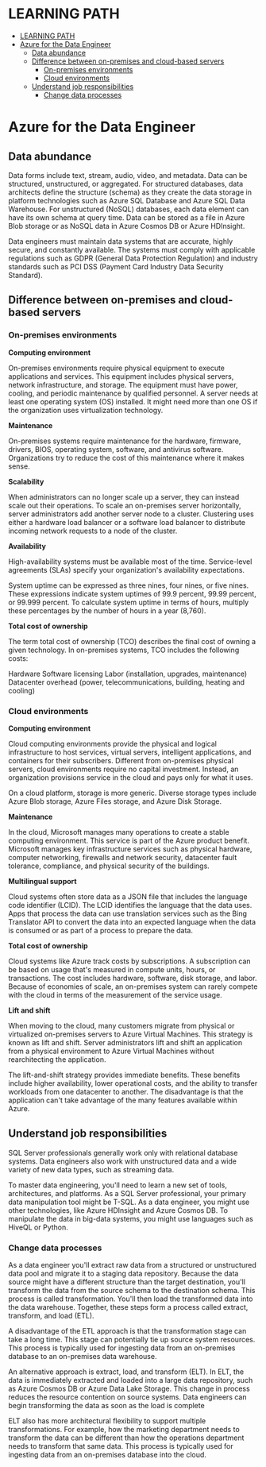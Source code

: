 # LEARNING PATH

<!-- TOC -->

- [LEARNING PATH](#learning-path)
- [Azure for the Data Engineer](#azure-for-the-data-engineer)
    - [Data abundance](#data-abundance)
    - [Difference between on-premises and cloud-based servers](#difference-between-on-premises-and-cloud-based-servers)
        - [On-premises environments](#on-premises-environments)
        - [Cloud environments](#cloud-environments)
    - [Understand job responsibilities](#understand-job-responsibilities)
        - [Change data processes](#change-data-processes)

<!-- /TOC -->

# Azure for the Data Engineer

## Data abundance

Data forms include text, stream, audio, video, and metadata. Data can be structured, unstructured, or aggregated. For structured databases, data architects define the structure (schema) as they create the data storage in platform technologies such as Azure SQL Database and Azure SQL Data Warehouse. For unstructured (NoSQL) databases, each data element can have its own schema at query time. Data can be stored as a file in Azure Blob storage or as NoSQL data in Azure Cosmos DB or Azure HDInsight.

Data engineers must maintain data systems that are accurate, highly secure, and constantly available. The systems must comply with applicable regulations such as GDPR (General Data Protection Regulation) and industry standards such as PCI DSS (Payment Card Industry Data Security Standard).

## Difference between on-premises and cloud-based servers

### On-premises environments

**Computing environment**

On-premises environments require physical equipment to execute applications and services. This equipment includes physical servers, network infrastructure, and storage. The equipment must have power, cooling, and periodic maintenance by qualified personnel. A server needs at least one operating system (OS) installed. It might need more than one OS if the organization uses virtualization technology.

**Maintenance**

On-premises systems require maintenance for the hardware, firmware, drivers, BIOS, operating system, software, and antivirus software. Organizations try to reduce the cost of this maintenance where it makes sense.

**Scalability**

When administrators can no longer scale up a server, they can instead scale out their operations. To scale an on-premises server horizontally, server administrators add another server node to a cluster. Clustering uses either a hardware load balancer or a software load balancer to distribute incoming network requests to a node of the cluster.

**Availability**

High-availability systems must be available most of the time. Service-level agreements (SLAs) specify your organization's availability expectations.

System uptime can be expressed as three nines, four nines, or five nines. These expressions indicate system uptimes of 99.9 percent, 99.99 percent, or 99.999 percent. To calculate system uptime in terms of hours, multiply these percentages by the number of hours in a year (8,760).


**Total cost of ownership**

The term total cost of ownership (TCO) describes the final cost of owning a given technology. In on-premises systems, TCO includes the following costs:

Hardware
Software licensing
Labor (installation, upgrades, maintenance)
Datacenter overhead (power, telecommunications, building, heating and cooling)

### Cloud environments

**Computing environment**

Cloud computing environments provide the physical and logical infrastructure to host services, virtual servers, intelligent applications, and containers for their subscribers. Different from on-premises physical servers, cloud environments require no capital investment. Instead, an organization provisions service in the cloud and pays only for what it uses. 

On a cloud platform, storage is more generic. Diverse storage types include Azure Blob storage, Azure Files storage, and Azure Disk Storage.

**Maintenance**

In the cloud, Microsoft manages many operations to create a stable computing environment. This service is part of the Azure product benefit. Microsoft manages key infrastructure services such as physical hardware, computer networking, firewalls and network security, datacenter fault tolerance, compliance, and physical security of the buildings.

**Multilingual support**

Cloud systems often store data as a JSON file that includes the language code identifier (LCID). The LCID identifies the language that the data uses. Apps that process the data can use translation services such as the Bing Translator API to convert the data into an expected language when the data is consumed or as part of a process to prepare the data.

**Total cost of ownership**

Cloud systems like Azure track costs by subscriptions. A subscription can be based on usage that's measured in compute units, hours, or transactions. The cost includes hardware, software, disk storage, and labor. Because of economies of scale, an on-premises system can rarely compete with the cloud in terms of the measurement of the service usage.

**Lift and shift**

When moving to the cloud, many customers migrate from physical or virtualized on-premises servers to Azure Virtual Machines. This strategy is known as lift and shift. Server administrators lift and shift an application from a physical environment to Azure Virtual Machines without rearchitecting the application.

The lift-and-shift strategy provides immediate benefits. These benefits include higher availability, lower operational costs, and the ability to transfer workloads from one datacenter to another. The disadvantage is that the application can't take advantage of the many features available within Azure.

## Understand job responsibilities

SQL Server professionals generally work only with relational database systems. Data engineers also work with unstructured data and a wide variety of new data types, such as streaming data.

To master data engineering, you'll need to learn a new set of tools, architectures, and platforms. As a SQL Server professional, your primary data manipulation tool might be T-SQL. As a data engineer, you might use other technologies, like Azure HDInsight and Azure Cosmos DB. To manipulate the data in big-data systems, you might use languages such as HiveQL or Python.

### Change data processes

As a data engineer you'll extract raw data from a structured or unstructured data pool and migrate it to a staging data repository. Because the data source might have a different structure than the target destination, you'll transform the data from the source schema to the destination schema. This process is called transformation. You'll then load the transformed data into the data warehouse. Together, these steps form a process called extract, transform, and load (ETL).

A disadvantage of the ETL approach is that the transformation stage can take a long time. This stage can potentially tie up source system resources. This process is typically used for ingesting data from an on-premises database to an on-premises data warehouse.

An alternative approach is extract, load, and transform (ELT). In ELT, the data is immediately extracted and loaded into a large data repository, such as Azure Cosmos DB or Azure Data Lake Storage. This change in process reduces the resource contention on source systems. Data engineers can begin transforming the data as soon as the load is complete

ELT also has more architectural flexibility to support multiple transformations. For example, how the marketing department needs to transform the data can be different than how the operations department needs to transform that same data. This process is typically used for ingesting data from an on-premises database into the cloud.

